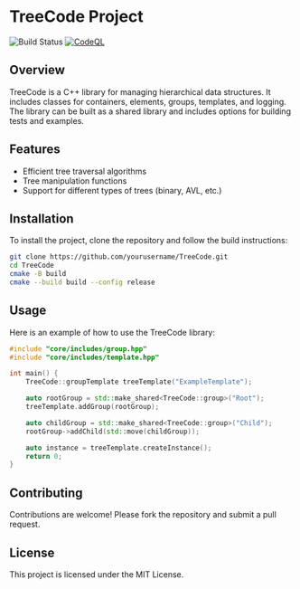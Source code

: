 # TreeCode Project

![Build Status](https://github.com/amr-m-abdelgawad/TreeCode/actions/workflows/CMake-Build.yml/badge.svg)
[![CodeQL](https://github.com/amr-m-abdelgawad/TreeCode/actions/workflows/codeql.yml/badge.svg?branch=main)](https://github.com/amr-m-abdelgawad/TreeCode/actions/workflows/codeql.yml)

## Overview
TreeCode is a C++ library for managing hierarchical data structures. It includes classes for containers, elements, groups, templates, and logging. The library can be built as a shared library and includes options for building tests and examples.

## Features
- Efficient tree traversal algorithms
- Tree manipulation functions
- Support for different types of trees (binary, AVL, etc.)

## Installation
To install the project, clone the repository and follow the build instructions:
```bash
git clone https://github.com/yourusername/TreeCode.git
cd TreeCode
cmake -B build
cmake --build build --config release
```

## Usage
Here is an example of how to use the TreeCode library:
```cpp
#include "core/includes/group.hpp"
#include "core/includes/template.hpp"

int main() {
    TreeCode::groupTemplate treeTemplate("ExampleTemplate");

    auto rootGroup = std::make_shared<TreeCode::group>("Root");
    treeTemplate.addGroup(rootGroup);

    auto childGroup = std::make_shared<TreeCode::group>("Child");
    rootGroup->addChild(std::move(childGroup));

    auto instance = treeTemplate.createInstance();
    return 0;
}
```

## Contributing
Contributions are welcome! Please fork the repository and submit a pull request.

## License
This project is licensed under the MIT License.
